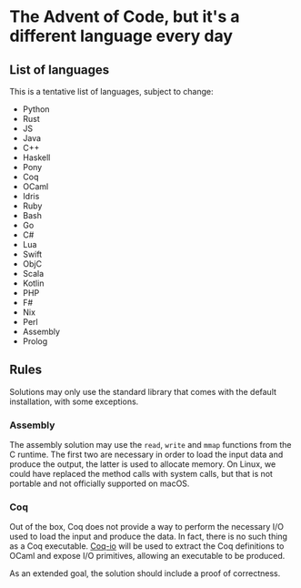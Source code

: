 # The Advent of Code, but it's a different language every day

## List of languages

This is a tentative list of languages, subject to change:

- Python
- Rust
- JS
- Java
- C++
- Haskell
- Pony
- Coq
- OCaml
- Idris
- Ruby
- Bash
- Go
- C#
- Lua
- Swift
- ObjC
- Scala
- Kotlin
- PHP
- F#
- Nix
- Perl
- Assembly
- Prolog

## Rules

Solutions may only use the standard library that comes with the default
installation, with some exceptions.

### Assembly

The assembly solution may use the `read`, `write` and `mmap` functions from the
C runtime. The first two are necessary in order to load the input data and
produce the output, the latter is used to allocate memory. On Linux, we could
have replaced the method calls with system calls, but that is not portable and
not officially supported on macOS.

### Coq

Out of the box, Coq does not provide a way to perform the necessary I/O used to
load the input and produce the data. In fact, there is no such thing as a Coq
executable. [Coq-io](https://github.com/coq-io/io) will be used to extract the
Coq definitions to OCaml and expose I/O primitives, allowing an executable to
be produced.

As an extended goal, the solution should include a proof of correctness.

